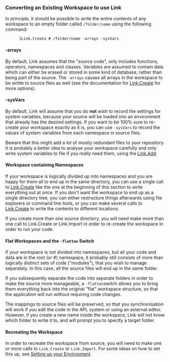 ### Converting an Existing Workspace to use Link

In principle, it should be possible to write the entire contents of any workspace to an empty folder called `/folder/name` using the following command:

```apl
      ]Link.Create # /folder/name -arrays -sysVars
```

#### -arrays

By default, Link assumes that the "source code", only includes functions, operators, namespaces and classes. Variables are assumed to contain data which can either be erased or stored in some kind of database, rather than being part of the source. The `-arrays` causes all arrays in the workspace to be writte to source files as well (see the documentation for [Link.Create](Link.Create.md) for more options).

#### -sysVars

By default, Link will assume that you do **not** wish to record the settings for system variables, because your source will be loaded into an environment that already has the desired settings. If you want to be 100% sure to re-create your workspace exactly as it is, you can use `-sysVars` to record the values of system variables from each namespace in source files.

Beware that this might add a *lot* of mostly redundant files to your repository. It is probably a better idea to analyse your workspace carefully and only write system variables to file if you really need them, using the [Link.Add](Link.Add.md).

#### Workspace containing Namespaces

If your workspace is logically divided up into namespaces and you are happy for them all to end up in the same directory, you can use a single call to [Link.Create](Link.Create.md) like the one at the beginning of this section to write everything out at once. If you don't want the workspace to end up as a single directory tree, you can either restructure things afterwards using file explorers or command line tools, or you can make several calls to [Link.Create](Link.Create.md) to write the contents to different locations.

If you create more than one source directory, you will need make more than one call to Link.Create or Link.Import in order to re-create the workspace in order to run your code.

#### Flat Workspaces and the `-flatten` Switch

If your workspace is not divided into namespaces, but all your code and data are in the root (or #) namespace, it probably still consists of more than logically distinct sets of code ("modules"), that you wish to manage separately. In this case, all the source files will end up in the same folder.

If you subsequently separate the code into separate folders in order to make the source more manageable, a `-flatten`switch allows you to bring them everything back into the original "flat" workspace structure, so that the application will run without requiring code changes.

The mappings to source files will be preserved, so that you synchronisation will work if you edit the code in the APL system or using an external editor. However, if you create a new name inside the workspace, Link will not know which folder to write it to, and will prompt you to specify a target folder.

#### Recreating the Workspace

In order to recreate the workspace from source, you will need to make one or more calls to `Link.Create` or `Link.Import`. For some ideas on how to set this up, see [Setting up your Environment](Setup.md).